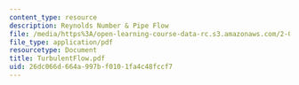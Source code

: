 ```yaml
---
content_type: resource
description: Reynolds Number & Pipe Flow
file: /media/https%3A/open-learning-course-data-rc.s3.amazonaws.com/2-000-how-and-why-machines-work-spring-2002/26dc066d664a997bf0101fa4c48fccf7_TurbulentFlow.pdf
file_type: application/pdf
resourcetype: Document
title: TurbulentFlow.pdf
uid: 26dc066d-664a-997b-f010-1fa4c48fccf7
---
```

